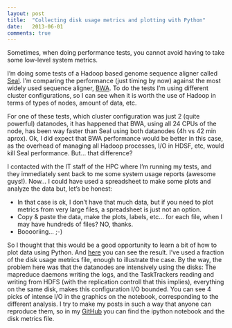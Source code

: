 ```yaml
---
layout: post
title:  "Collecting disk usage metrics and plotting with Python"
date:   2013-06-01
comments: true
---
```


Sometimes, when doing performance tests, you cannot avoid having to take some low-level system metrics.

I’m doing some tests of a Hadoop based genome sequence aligner called [Seal][seal].
I’m comparing the performance (just timing by now) against the most widely used sequence aligner, [BWA][BWA].
To do the tests I’m using different cluster configurations, so I can see when it is worth the use of
Hadoop in terms of types of nodes, amount of data, etc.

For one of these tests, which cluster configuration was just 2 (quite powerful) datanodes,
it has happened that BWA, using all 24 CPUs of the node, has been way faster than Seal
using both datanodes (4h vs 42 min aprox). Ok, I did expect that BWA performance would
be better in this case, as the overhead of managing all Hadoop processes, I/O in HDSF, etc,
would kill Seal performance. But… that difference?

I contacted with the IT staff of the HPC where I’m running my tests, and they immediately
sent back to me some system usage reports (awesome guys!). Now… I could have used a
spreadsheet to make some plots and analyze the data but, let’s be honest:

* In that case is ok, I don’t have that much data, but if you need to plot metrics
from very large files, a spreadsheet is just not an option.
* Copy & paste the data, make the plots, labels, etc… for each file, when I may have hundreds of files? NO, thanks.
* Booooriing… ;-)

So I thought that this would be a good opportunity to learn a bit of how to plot data using Python.
And [here][notebook] you can see the result. I’ve used a fraction of the disk usage metrics file, enough to illustrate the case.
By the way, the problem here was that the datanodes are intensively using the disks:
The mapreduce daemons writing the logs, and the TaskTrackers reading and writing from HDFS
(with the replication controll that this implies), everything on the same disk, makes this configuration I/O bounded.
You can see 4 picks of intense I/O in the graphics on the notebook, corresponding to the different analysis.
I try to make my posts in such a way that anyone can reproduce them,
so in my [GitHub][GitHub] you can find the ipython notebook and the disk metrics file.

[seal]:     http://biodoop-seal.sourceforge.net/index.html
[BWA]:      http://bio-bwa.sourceforge.net
[notebook]:  http://nbviewer.ipython.org/github/guillermo-carrasco/guillermo-carrasco.github.com/blob/master/assets/codes/collecting-disk-usage-metrics-and-plotting-with-python/Collecting_metrics_of_disk_usage_with_SAR.ipynb
[GitHub]:   https://github.com/guillermo-carrasco/guillermo-carrasco.github.com/tree/master/assets/codes/collecting-disk-usage-metrics-and-plotting-with-python
